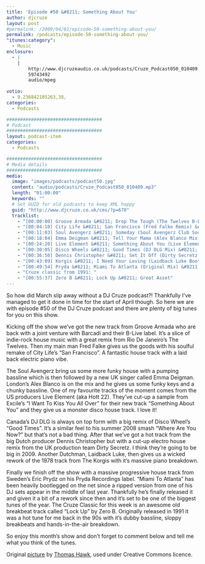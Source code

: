 ```yaml
---
title: 'Episode #50 &#8211; Something About You'
author: djcruze
layout: post
#permalink: /2009/04/01/episode-50-something-about-you/
permalink: /podcasts/episode-50-something-about-you/
"itunes:category":
  - Music
enclosure:
  - |
    |
        http://www.djcruzeaudio.co.uk/podcasts/Cruze_Podcast050_010409.mp3
        59743492
        audio/mpeg
        
votio:
  - 9.236842105263,38,
categories:
  - Podcasts

###################################
# Podcast
###################################
layout: podcast-item
categories:
  - Podcasts

###################################
# Media details
###################################
media:
  image: "images/podcasts/podcast50.jpg"
  content: "audio/podcasts/Cruze_Podcast050_010409.mp3"
  length: "01:00:00"
  keywords: ""
  # Set GUID for old podcasts to keep XML happy
  guid: "http://www.djcruze.co.uk/cms/?p=678"
  tracklist:
    - "[00:00:00] Groove Armada &#8211; Drop The Tough (The Twelves B-Live Club Remix) &#8211; B-Live"
    - "[00:04:10] City Life &#8211; San Francisco (Fred Falke Remix) &#8211; Onelove"
    - "[00:11:03] Soul Avengerz &#8211; Someday (Soul Avengerz Club Soda Mix) &#8211; Soda Records"
    - "[00:18:04] Emma Deigman &#8211; Tell Your Mama (Alex Blanco Mix) &#8211; Storm Records"
    - "[00:24:20] Live Element &#8211; Something About You (Live Element Remix) &#8211; Gossip Records"
    - "[00:30:05] Disco Wheels &#8211; Good Times (DJ DLG Mix) &#8211; 3Beat Blue"
    - "[00:36:50] Dennis Christopher &#8211; Set It Off (Dirty Secretz Mix) &#8211; Spinnin Records"
    - "[00:43:09] Korgis &#8211; I Need Your Loving (Laidback Luke Bootleg) &#8211; White"
    - "[00:49:54] Pryda &#8211; Miami To Atlanta (Original Mix) &#8211; Pryda Recordings"
    - "Cruze classic from 1991: "
    - "[00:55:37] Zero B &#8211; Lock Up &#8211; Great Asset"
---
```


So how did March slip away without a DJ Cruze podcast?! Thankfully I&#8217;ve managed to get it done in time for the start of April though. So here we are with episode #50 of the DJ Cruze podcast and there are plenty of big tunes for you on this show.

Kicking off the show we&#8217;ve got the new track from Groove Armada who are back with a joint venture with Barcadi and their B-Live label. It&#8217;s a slice of indie-rock house music with a great remix from Rio De Janeiro&#8217;s The Twelves. Then my main man Fred Falke gives us the goods with his soulful remake of City Life&#8217;s &#8220;San Francisco&#8221;. A fantastic house track with a laid back electric piano vibe.

The Soul Avengerz bring us some more funky house with a pumping bassline which is then followed by a new UK singer called Emma Deigman. London&#8217;s Alex Blanco is on the mix and he gives us some funky keys and a chunky bassline. One of my favourite tracks of the moment comes from the US producers Live Element (aka Hott 22). They&#8217;ve cut-up a sample from Excile&#8217;s &#8220;I Want To Kiss You All Over&#8221; for their new track &#8220;Something About You&#8221; and they give us a monster disco house track. I love it!

Canada&#8217;s DJ DLG is always on top form with a big remix of Disco Wheel&#8217;s &#8220;Good Times&#8221;. It&#8217;s a similar feel to his summer 2008 smash &#8220;Where Are You Now?&#8221; but that&#8217;s not a bad thing. After that we&#8217;ve got a hot track from the big Dutch producer Dennis Christopher but with a cut-up electro house remix from the UK production team Dirty Secretz. I think they&#8217;re going to be big in 2009. Another Dutchman, Laidback Luke, then gives us a wicked rework of the 1978 track from The Korgis with it&#8217;s massive piano breakdown.

Finally we finish off the show with a massive progressive house track from Sweden&#8217;s Eric Prydz on his Pryda Recordings label. &#8220;Miami To Atlanta&#8221; has been heavily bootlegged on the net since a ripped version from one of his DJ sets appear in the middle of last year. Thankfully he&#8217;s finally released it and given it a bit of a rework since then and it&#8217;s set to be one of the biggest tunes of the year. The Cruze Classic for this week is an awesome old breakbeat track called &#8220;Lock Up&#8221; by Zero B. Originally released in 1991 it was a hot tune for me back in the 90s with it&#8217;s dubby bassline, sloppy breakbeats and hands-in-the-air breakdown.

So enjoy this month&#8217;s show and don&#8217;t forget to comment below and tell me what you think of the tunes.

Original [picture][4] by [Thomas Hawk][5], used under Creative Commons licence.

 [1]: http://www.djcruze.co.uk/cms/wp-content/uploads/2009/03/podcast50.jpg
 [2]: http://www.djcruze.co.uk/cms/wp-content/DownloadButton.gif
 [3]: http://www.djcruzeaudio.co.uk/podcasts/Cruze_Podcast050_010409.mp3
 [4]: http://www.flickr.com/photos/thomashawk/3302621776/
 [5]: http://www.flickr.com/photos/thomashawk/